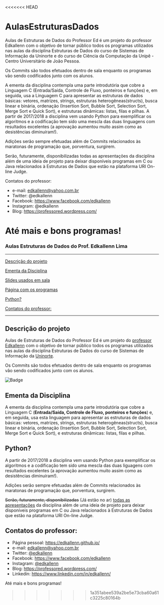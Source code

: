 <<<<<<< HEAD
# AulasEstruturasDados

Aulas de Estruturas de Dados do Professor Ed é um projeto do professor Edkallenn com o objetivo de tornar público todos os programas utilizados nas aulas da disciplina Estruturas de Dados do curso de Sistemas de Informação da Uninorte e do curso de Ciência da Computação da Unipê - Centro Universitário de João Pessoa. 

Os Commits são todos efetuados dentro de sala enquanto os programas vão sendo codificados junto com os alunos.

A ementa da disciplina contempla uma parte introdutória que cobre a Linguagem C (Entrada/Saída, Controle de Fluxo, ponteiros e funções) e, em seguida, usa a Linguagem C para apresentar as estruturas de dados básicas: vetores, matrizes, strings, estruturas heterogêneas(structs), busca linear e binária, ordenação (Insertion Sort, Bubble Sort, Selection Sort, Merge Sort e Quick Sort), e estruturas dinâmicas: listas, filas e pilhas. A partir de 2017/2018 a disciplina vem usando Python para exemplificar os algoritmos e a codificação tem sido uma mescla das duas linguagens com resultados excelentes (a aprovação aumentou muito assim como as desistências diminuíram!).

Adições serão sempre efetuadas além de Commits relacionados às maratonas de programação que, porventura, surgirem.

Serão, futuramente, disponibilizadas todas as apresentações da disciplina além de uma ideia de projeto para deixar disponíveis programas em C ou Java relacionados à Estruturas de Dados que estão na plataforma URI On-line Judge.

Contatos do professor: 
- e-mail: edkallenn@yahoo.com.br
- Twitter: @edkallenn
- Facebook: https://www.facebook.com/edkallenn
- Instagram: @edkallenn
- Blog: https://professored.wordpress.com/

Até mais e bons programas!
=======
### Aulas Estruturas de Dados do Prof. Edkallenn Lima 
---

[Descrição do projeto](#Descricao-do-projeto)

[Ementa da Disciplina](#Ementa-da-Disciplina)

[Slides usados em sala](https://github.com/ed1rac/AulasEstruturasDados/tree/master/slides)

[Página com os programas](/Programas.md)

[Python?](#Python)

[Contatos do professor:](#Contatos-do-professor)

---

## Descrição do projeto

Aulas de Estruturas de Dados do Professor Ed é um projeto do [professor Edkallenn](https://edkallenn.github.io/) com o objetivo de tornar público todos os programas utilizados nas aulas da disciplina Estruturas de Dados do curso de Sistemas de Informação da [Uninorte](https://www.uninorteac.edu.br/).

Os Commits são todos efetuados dentro de sala enquanto os programas vão sendo codificados junto com os alunos.

![Badge](https://img.shields.io/badge/Prof-Ed-%237159c1?style=for-the-badge&logo=ghost)

## Ementa da Disciplina

A ementa da disciplina contempla uma parte introdutória que cobre a Linguagem C (**Entrada/Saída, Controle de Fluxo, ponteiros e funções**) e, em seguida, usa esta linguagem para apresentar as estruturas de dados básicas: vetores, matrizes, strings, estruturas heterogêneas(structs), busca linear e binária, ordenação (Insertion Sort, Bubble Sort, Selection Sort, Merge Sort e Quick Sort), e estruturas dinâmicas: listas, filas e pilhas. 

## Python?

A partir de 2017/2018 a disciplina vem usando Python para exemplificar os algoritmos e a codificação tem sido uma mescla das duas liguagens com resultados excelentes (a aprovação aumentou muito assim como as desistências diminuíram!).

Adições serão sempre efetuadas além de Commits relacionados às maratonas de programação que, porventura, surgirem.

~~Serão, futuramente, disponibilizadas~~ (Já estão no ar) [todas as apresentações](https://github.com/ed1rac/AulasEstruturasDados/tree/master/slides) da disciplina além de uma ideia de projeto para deixar disponíveis programas em C ou Java relacionados à Estruturas de Dados que estão na plataforma URI On-line Judge.

## Contatos do professor: 

- Página pessoal: <https://edkallenn.github.io/>
- e-mail: [edkallenn@yahoo.com.br](mailto:edkallenn@yahoo.com.br)
- Twitter: [@edkallenn](https://twitter.com/edkallenn)
- Facebook: <https://www.facebook.com/edkallenn>
- Instagram: [@edkallenn](https://www.instagram.com/edkallenn/)
- Blog: <https://professored.wordpress.com/>
- Linkedin: <https://www.linkedin.com/in/edkallenn/>

Até mais e bons programas!
>>>>>>> 1a351abee539a2be5e73cba60a61c3225c80164b
